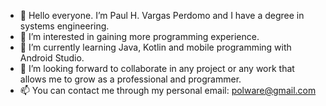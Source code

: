 - 👋 Hello everyone. I’m Paul H. Vargas Perdomo and I have a degree in systems engineering.
- 👀 I’m interested in gaining more programming experience.
- 🌱 I’m currently learning Java, Kotlin and mobile programming with Android Studio.
- 💞️ I’m looking forward to collaborate in any project or any work that allows me to grow as a professional and programmer.
- 📫 You can contact me through my personal email: polware@gmail.com

<!---
polware/polware is a ✨ special ✨ repository because its `README.md` (this file) appears on your GitHub profile.
You can click the Preview link to take a look at your changes.
--->
